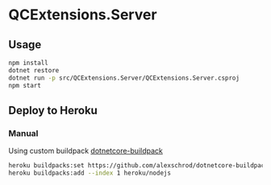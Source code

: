 # QCExtensions.Server

## Usage

```bash
npm install
dotnet restore
dotnet run -p src/QCExtensions.Server/QCExtensions.Server.csproj
npm start
```

## Deploy to Heroku

### Manual

Using custom buildpack [dotnetcore-buildpack](https://github.com/alexschrod/dotnetcore-buildpack)

```bash
heroku buildpacks:set https://github.com/alexschrod/dotnetcore-buildpack
heroku buildpacks:add --index 1 heroku/nodejs
```
